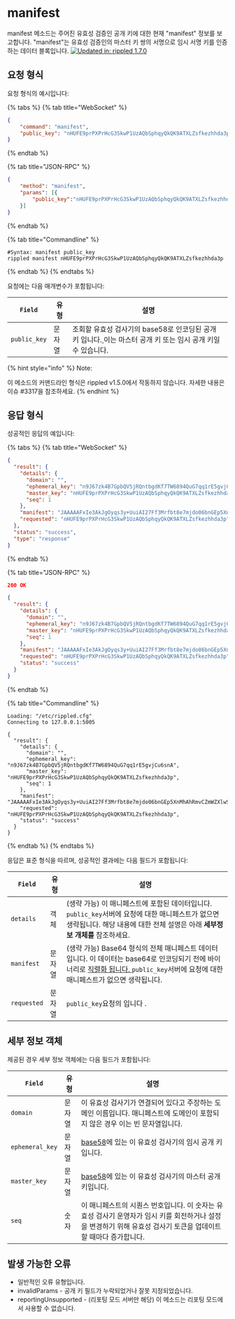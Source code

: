 # manifest

manifest 메소드는 주어진 유효성 검증인 공개 키에 대한 현재 "manifest" 정보를 보고합니다. "manifest"는 유효성 검증인의 마스터 키 쌍의 서명으로 임시 서명 키를 인증하는 데이터 블록입니다. [![Updated in: rippled 1.7.0](https://img.shields.io/badge/Updated%20in-rippled%201.7.0-blue.svg)](https://github.com/ripple/rippled/releases/tag/1.7.0)

## 요청 형식

요청 형식의 예시입니다:

{% tabs %}
{% tab title="WebSocket" %}
```json
{
    "command": "manifest",
    "public_key": "nHUFE9prPXPrHcG3SkwP1UzAQbSphqyQkQK9ATXLZsfkezhhda3p"
}
```
{% endtab %}

{% tab title="JSON-RPC" %}
```json
{
    "method": "manifest",
    "params": [{
        "public_key":"nHUFE9prPXPrHcG3SkwP1UzAQbSphqyQkQK9ATXLZsfkezhhda3p"
    }]
}
```
{% endtab %}

{% tab title="Commandline" %}
```
#Syntax: manifest public_key
rippled manifest nHUFE9prPXPrHcG3SkwP1UzAQbSphqyQkQK9ATXLZsfkezhhda3p
```
{% endtab %}
{% endtabs %}

요청에는 다음 매개변수가 포함됩니다:

| `Field`      | 유형  | 설명                                                                                                            |
| ------------ | --- | ------------------------------------------------------------------------------------------------------------- |
| `public_key` | 문자열 | 조회할 유효성 검사기의 base58로 인코딩된 공개 키 입니다.[ ](https://xrpl.org/base58-encodings.html)이는 마스터 공개 키 또는 임시 공개 키일 수 있습니다. |

{% hint style="info" %}
Note:

이 메소드의 커맨드라인 형식은 rippled v1.5.0에서 작동하지 않습니다. 자세한 내용은 이슈 #3317을 참조하세요.
{% endhint %}

## 응답 형식

성공적인 응답의 예입니다:

{% tabs %}
{% tab title="WebSocket" %}
```json
{
  "result": {
    "details": {
      "domain": "",
      "ephemeral_key": "n9J67zk4B7GpbQV5jRQntbgdKf7TW6894QuG7qq1rE5gvjCu6snA",
      "master_key": "nHUFE9prPXPrHcG3SkwP1UzAQbSphqyQkQK9ATXLZsfkezhhda3p",
      "seq": 1
    },
    "manifest": "JAAAAAFxIe3AkJgOyqs3y+UuiAI27Ff3Mrfbt8e7mjdo06bnGEp5XnMhAhRmvCZmWZXlwShVE9qXs2AVCvhVuA/WGYkTX/vVGBGwdkYwRAIgGnYpIGufURojN2cTXakAM7Vwa0GR7o3osdVlZShroXQCIH9R/Lx1v9rdb4YY2n5nrxdnhSSof3U6V/wIHJmeao5ucBJA9D1iAMo7YFCpb245N3Czc0L1R2Xac0YwQ6XdGT+cZ7yw2n8JbdC3hH8Xu9OUqc867Ee6JmlXtyDHzBdY/hdJCQ==",
    "requested": "nHUFE9prPXPrHcG3SkwP1UzAQbSphqyQkQK9ATXLZsfkezhhda3p"
  },
  "status": "success",
  "type": "response"
}
```
{% endtab %}

{% tab title="JSON-RPC" %}
```json
200 OK

{
  "result": {
    "details": {
      "domain": "",
      "ephemeral_key": "n9J67zk4B7GpbQV5jRQntbgdKf7TW6894QuG7qq1rE5gvjCu6snA",
      "master_key": "nHUFE9prPXPrHcG3SkwP1UzAQbSphqyQkQK9ATXLZsfkezhhda3p",
      "seq": 1
    },
    "manifest": "JAAAAAFxIe3AkJgOyqs3y+UuiAI27Ff3Mrfbt8e7mjdo06bnGEp5XnMhAhRmvCZmWZXlwShVE9qXs2AVCvhVuA/WGYkTX/vVGBGwdkYwRAIgGnYpIGufURojN2cTXakAM7Vwa0GR7o3osdVlZShroXQCIH9R/Lx1v9rdb4YY2n5nrxdnhSSof3U6V/wIHJmeao5ucBJA9D1iAMo7YFCpb245N3Czc0L1R2Xac0YwQ6XdGT+cZ7yw2n8JbdC3hH8Xu9OUqc867Ee6JmlXtyDHzBdY/hdJCQ==",
    "requested": "nHUFE9prPXPrHcG3SkwP1UzAQbSphqyQkQK9ATXLZsfkezhhda3p",
    "status": "success"
  }
}
```
{% endtab %}

{% tab title="Commandline" %}
```
Loading: "/etc/rippled.cfg"
Connecting to 127.0.0.1:5005

{
  "result": {
    "details": {
      "domain": "",
      "ephemeral_key": "n9J67zk4B7GpbQV5jRQntbgdKf7TW6894QuG7qq1rE5gvjCu6snA",
      "master_key": "nHUFE9prPXPrHcG3SkwP1UzAQbSphqyQkQK9ATXLZsfkezhhda3p",
      "seq": 1
    },
    "manifest": "JAAAAAFxIe3AkJgOyqs3y+UuiAI27Ff3Mrfbt8e7mjdo06bnGEp5XnMhAhRmvCZmWZXlwShVE9qXs2AVCvhVuA/WGYkTX/vVGBGwdkYwRAIgGnYpIGufURojN2cTXakAM7Vwa0GR7o3osdVlZShroXQCIH9R/Lx1v9rdb4YY2n5nrxdnhSSof3U6V/wIHJmeao5ucBJA9D1iAMo7YFCpb245N3Czc0L1R2Xac0YwQ6XdGT+cZ7yw2n8JbdC3hH8Xu9OUqc867Ee6JmlXtyDHzBdY/hdJCQ==",
    "requested": "nHUFE9prPXPrHcG3SkwP1UzAQbSphqyQkQK9ATXLZsfkezhhda3p",
    "status": "success"
  }
}
```
{% endtab %}
{% endtabs %}

응답은 표준 형식을 따르며, 성공적인 결과에는 다음 필드가 포함됩니다:

| `Field`     | 유형  | 설명                                                                                                                                                         |
| ----------- | --- | ---------------------------------------------------------------------------------------------------------------------------------------------------------- |
| `details`   | 객체  | (생략 가능) 이 매니페스트에 포함된 데이터입니다. `public_key`서버에 요청에 대한 매니페스트가 없으면 생략됩니다. 해당 내용에 대한 전체 설명은 아래 **세부정보 개체를** 참조하세요.                                              |
| `manifest`  | 문자열 | (생략 가능) Base64 형식의 전체 매니페스트 데이터입니다. 이 데이터는 base64로 인코딩되기 전에 바이너리로 [직렬화 됩니다. ](https://xrpl.org/serialization.html)`public_key`서버에 요청에 대한 매니페스트가 없으면 생략됩니다. |
| `requested` | 문자열 | `public_key`요청의 입니다 .                                                                                                                                      |

## 세부 정보 객체

제공된 경우 세부 정보 객체에는 다음 필드가 포함됩니다:

| `Field`         | 유형  | 설명                                                                                          |
| --------------- | --- | ------------------------------------------------------------------------------------------- |
| `domain`        | 문자열 | 이 유효성 검사기가 연결되어 있다고 주장하는 도메인 이름입니다. 매니페스트에 도메인이 포함되지 않은 경우 이는 빈 문자열입니다.                     |
| `ephemeral_key` | 문자열 | [base58](https://xrpl.org/base58-encodings.html)에 있는 이 유효성 검사기의 임시 공개 키입니다.                 |
| `master_key`    | 문자열 | [base58](https://xrpl.org/base58-encodings.html)에 있는 이 유효성 검사기의 마스터 공개 키입니다.                |
| `seq`           | 숫자  | 이 매니페스트의 시퀀스 번호입니다. 이 숫자는 유효성 검사기 운영자가 임시 키를 회전하거나 설정을 변경하기 위해 유효성 검사기 토큰을 업데이트할 때마다 증가합니다. |

## 발생 가능한 오류

* 일반적인 오류 유형입니다.
* invalidParams - 공개 키 필드가 누락되었거나 잘못 지정되었습니다.
* reportingUnsupported - (리포팅 모드 서버만 해당) 이 메소드는 리포팅 모드에서 사용할 수 없습니다.
